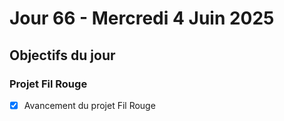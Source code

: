 # Jour 66 - Mercredi 4 Juin 2025

## Objectifs du jour

### Projet Fil Rouge

- [X] Avancement du projet Fil Rouge
